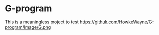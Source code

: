 # G-program
This is a meaningless project to test
https://github.com/HowkeWayne/G-program/Image/G.png
